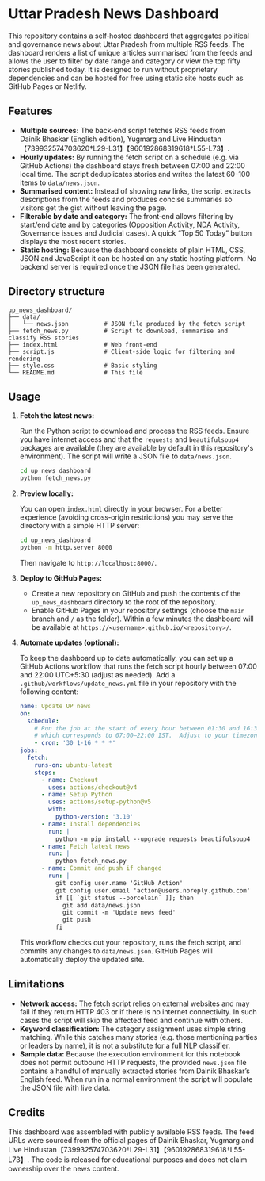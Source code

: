 # Uttar Pradesh News Dashboard

This repository contains a self‑hosted dashboard that aggregates political and governance news about Uttar Pradesh from multiple RSS feeds.  The dashboard renders a list of unique articles summarised from the feeds and allows the user to filter by date range and category or view the top fifty stories published today.  It is designed to run without proprietary dependencies and can be hosted for free using static site hosts such as GitHub Pages or Netlify.

## Features

- **Multiple sources:** The back‑end script fetches RSS feeds from Dainik Bhaskar (English edition), Yugmarg and Live Hindustan【739932574703620†L29-L31】【960192868319618†L55-L73】.
- **Hourly updates:** By running the fetch script on a schedule (e.g. via GitHub Actions) the dashboard stays fresh between 07:00 and 22:00 local time.  The script deduplicates stories and writes the latest 60–100 items to `data/news.json`.
- **Summarised content:** Instead of showing raw links, the script extracts descriptions from the feeds and produces concise summaries so visitors get the gist without leaving the page.
- **Filterable by date and category:** The front‑end allows filtering by start/end date and by categories (Opposition Activity, NDA Activity, Governance issues and Judicial cases).  A quick “Top 50 Today” button displays the most recent stories.
- **Static hosting:** Because the dashboard consists of plain HTML, CSS, JSON and JavaScript it can be hosted on any static hosting platform.  No backend server is required once the JSON file has been generated.

## Directory structure

```
up_news_dashboard/
├── data/
│   └── news.json          # JSON file produced by the fetch script
├── fetch_news.py          # Script to download, summarise and classify RSS stories
├── index.html             # Web front‑end
├── script.js              # Client‑side logic for filtering and rendering
├── style.css              # Basic styling
└── README.md              # This file
```

## Usage

1. **Fetch the latest news:**

   Run the Python script to download and process the RSS feeds.  Ensure you have internet access and that the `requests` and `beautifulsoup4` packages are available (they are available by default in this repository's environment).  The script will write a JSON file to `data/news.json`.

   ```bash
   cd up_news_dashboard
   python fetch_news.py
   ```

2. **Preview locally:**

   You can open `index.html` directly in your browser.  For a better experience (avoiding cross‑origin restrictions) you may serve the directory with a simple HTTP server:

   ```bash
   cd up_news_dashboard
   python -m http.server 8000
   ```

   Then navigate to `http://localhost:8000/`.

3. **Deploy to GitHub Pages:**

   - Create a new repository on GitHub and push the contents of the `up_news_dashboard` directory to the root of the repository.
   - Enable GitHub Pages in your repository settings (choose the `main` branch and `/` as the folder).  Within a few minutes the dashboard will be available at `https://<username>.github.io/<repository>/`.

4. **Automate updates (optional):**

   To keep the dashboard up to date automatically, you can set up a GitHub Actions workflow that runs the fetch script hourly between 07:00 and 22:00 UTC+5:30 (adjust as needed).  Add a `.github/workflows/update_news.yml` file in your repository with the following content:

   ```yaml
   name: Update UP news
   on:
     schedule:
       # Run the job at the start of every hour between 01:30 and 16:30 UTC,
       # which corresponds to 07:00–22:00 IST.  Adjust to your timezone.
       - cron: '30 1-16 * * *'
   jobs:
     fetch:
       runs-on: ubuntu-latest
       steps:
         - name: Checkout
           uses: actions/checkout@v4
         - name: Setup Python
           uses: actions/setup-python@v5
           with:
             python-version: '3.10'
         - name: Install dependencies
           run: |
             python -m pip install --upgrade requests beautifulsoup4
         - name: Fetch latest news
           run: |
             python fetch_news.py
         - name: Commit and push if changed
           run: |
             git config user.name 'GitHub Action'
             git config user.email 'action@users.noreply.github.com'
             if [[ `git status --porcelain` ]]; then
               git add data/news.json
               git commit -m 'Update news feed'
               git push
             fi
   ```

   This workflow checks out your repository, runs the fetch script, and commits any changes to `data/news.json`.  GitHub Pages will automatically deploy the updated site.

## Limitations

- **Network access:** The fetch script relies on external websites and may fail if they return HTTP 403 or if there is no internet connectivity.  In such cases the script will skip the affected feed and continue with others.
- **Keyword classification:** The category assignment uses simple string matching.  While this catches many stories (e.g. those mentioning parties or leaders by name), it is not a substitute for a full NLP classifier.
- **Sample data:** Because the execution environment for this notebook does not permit outbound HTTP requests, the provided `news.json` file contains a handful of manually extracted stories from Dainik Bhaskar’s English feed.  When run in a normal environment the script will populate the JSON file with live data.

## Credits

This dashboard was assembled with publicly available RSS feeds.  The feed URLs were sourced from the official pages of Dainik Bhaskar, Yugmarg and Live Hindustan【739932574703620†L29-L31】【960192868319618†L55-L73】.  The code is released for educational purposes and does not claim ownership over the news content.